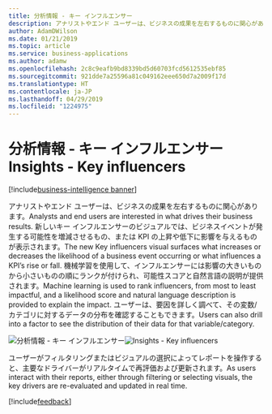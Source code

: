 ```yaml
---
title: 分析情報 - キー インフルエンサー
description: アナリストやエンド ユーザーは、ビジネスの成果を左右するものに関心があります。
author: AdamDWilson
ms.date: 01/21/2019
ms.topic: article
ms.service: business-applications
ms.author: adamw
ms.openlocfilehash: 2c8c9eafb9bd8339bd5d60703fcd5612535ebf85
ms.sourcegitcommit: 921dde7a25596a81c049162eee650d7a2009f17d
ms.translationtype: HT
ms.contentlocale: ja-JP
ms.lasthandoff: 04/29/2019
ms.locfileid: "1224975"
---
```

# <a name="insights---key-influencers"></a><span data-ttu-id="43077-103">分析情報 - キー インフルエンサー</span><span class="sxs-lookup"><span data-stu-id="43077-103">Insights - Key influencers</span></span>
[!include[business-intelligence banner](../../../includes/business-intelligence.md)]


<span data-ttu-id="43077-104">アナリストやエンド ユーザーは、ビジネスの成果を左右するものに関心があります。</span><span class="sxs-lookup"><span data-stu-id="43077-104">Analysts and end users are interested in what drives their business results.</span></span> <span data-ttu-id="43077-105">新しいキー インフルエンサーのビジュアルでは、ビジネスイベントが発生する可能性を増減させるもの、または KPI の上昇や低下に影響を与えるものが表示されます。</span><span class="sxs-lookup"><span data-stu-id="43077-105">The new Key influencers visual surfaces what increases or decreases the likelihood of a business event occurring or what influences a KPI’s rise or fall.</span></span> <span data-ttu-id="43077-106">機械学習を使用して、インフルエンサーには影響の大きいものから小さいものの順にランクが付けられ、可能性スコアと自然言語の説明が提供されます。</span><span class="sxs-lookup"><span data-stu-id="43077-106">Machine learning is used to rank influencers, from most to least impactful, and a likelihood score and natural language description is provided to explain the impact.</span></span> <span data-ttu-id="43077-107">ユーザーは、要因を詳しく調べて、その変数/カテゴリに対するデータの分布を確認することもできます。</span><span class="sxs-lookup"><span data-stu-id="43077-107">Users can also drill into a factor to see the distribution of their data for that variable/category.</span></span>

<span data-ttu-id="43077-108">![分析情報 - キー インフルエンサー](media/insights-key-drivers-analysis-1.png "分析情報 - キー インフルエンサー")</span><span class="sxs-lookup"><span data-stu-id="43077-108">![Insights - Key influencers](media/insights-key-drivers-analysis-1.png "Insights - Key influencers")</span></span>

<span data-ttu-id="43077-109">ユーザーがフィルタリングまたはビジュアルの選択によってレポートを操作すると、主要なドライバーがリアルタイムで再評価および更新されます。</span><span class="sxs-lookup"><span data-stu-id="43077-109">As users interact with their reports, either through filtering or selecting visuals, the key drivers are re-evaluated and updated in real time.</span></span>

[!include[feedback](../../includes/service-feedback.md)]